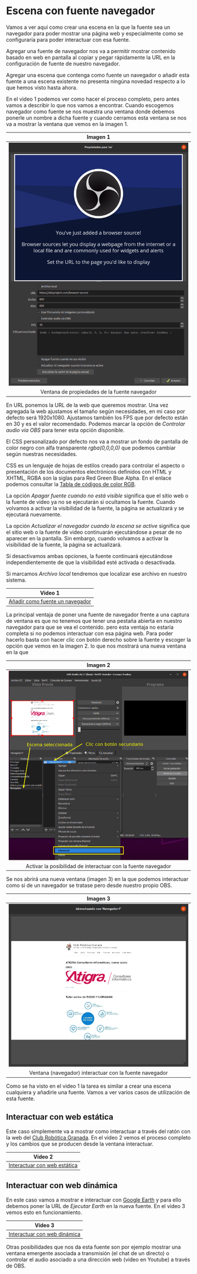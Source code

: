 # Escena con fuente navegador
Vamos a ver aquí como crear una escena en la que la fuente sea un navegador para poder mostrar una página web y especialmente como se configuraría para poder interactuar con esa fuente.

Agregar una fuente de navegador nos va a permitir mostrar contenido basado en web en pantalla al copiar y pegar rápidamente la URL en la configuración de fuente de nuestro navegador.

Agregar una escena que contenga como fuente un navegador o añadir esta fuente a una escena existente no presenta ningúna novedad respecto a lo que hemos visto hasta ahora.

En el video 1 podemos ver como hacer el proceso completo, pero antes vamos a describir lo que nos vamos a encontrar. Cuando escogemos navegador como fuente se nos muestra una ventana donde debemos ponerle un nombre a dicha fuente y cuando cerramos esta ventana se nos va a mostrar la ventana que vemos en la imagen 1.

<center>

| Imagen 1 |
|:-:|
| ![Ventana de propiedades de la fuente navegador](../img/navega/i1.png) |
| Ventana de propiedades de la fuente navegador|

</center>

En URL ponemos la URL de la web que queremos mostrar. Una vez agregada la web ajustamos el tamaño según necesidades, en mi caso por defecto será 1920x1080. Ajustamos también los FPS que por defecto están en 30 y es el valor recomendado.  Podemos marcar la opción de *Controlar audio vía OBS* para tener esta opción disponible.

El CSS personalizado por defecto nos va a mostrar un fondo de pantalla de color negro con alfa transparente *rgba(0,0,0,0)* que podemos cambiar según nuestras necesidades.

CSS es un lenguaje de hojas de estilos creado para controlar el aspecto o presentación de los documentos electrónicos definidos con HTML y XHTML, RGBA son la siglas para Red Green Blue Alpha. En el enlace podemos consultar la [Tabla de códigos de color RGB](http://menesesolangiie.blogspot.com/2013/02/tabla-de-codigos-de-color-rgb-espacio.html).

La opción *Apagar fuente cuando no está visible* significa que el sitio web o la fuente de video ya no se ejecutarán si ocultamos la fuente. Cuando volvamos a activar la visibilidad de la fuente, la página se actualizará y se ejecutará nuevamente.

La opción *Actualizar el navegador cuando la escena se active* significa que el sitio web o la fuente de video continuarán ejecutándose a pesar de no aparecer en la pantalla. Sin embargo, cuando volvamos a activar la visibilidad de la fuente, la página se actualizará.

Si desactivamos ambas opciones, la fuente continuará ejecutándose independientemente de que la visibilidad esté activada o desactivada.

Si marcamos *Archivo local* tendremos que localizar ese archivo en nuestro sistema.

<center>

| Vídeo 1 |
|:-:|
| [Añadir como fuente un navegador](https://youtu.be/E8FS4Zwcm9w) |

</center>

La principal ventaja de poner una fuente de navegador frente a una captura de ventana es que no tenemos que tener una pestaña abierta en nuestro navegador para que se vea el contenido. pero esta ventaja no estaría completa si no podemos interactuar con esa página web. Para poder hacerlo basta con hacer clic con botón derecho sobre la fuente y escoger la opción que vemos en la imagen 2. lo que nos mostrará una nueva ventana en la que 

<center>

| Imagen 2 |
|:-:|
| ![Activar la posibilidad de interactuar con la fuente navegador](../img/navega/i2.png) |
| Activar la posibilidad de interactuar con la fuente navegador|

</center>

Se nos abrirá una nueva ventana (imagen 3) en la que podemos interactuar como si de un navegador se tratase pero desde nuestro propio OBS.

<center>

| Imagen 3 |
|:-:|
| ![Ventana (navegador) interactuar con la fuente navegador](../img/navega/i3.png) |
| Ventana (navegador) interactuar con la fuente navegador|

</center>

Como se ha visto en el video 1 la tarea es similar a crear una escena cualquiera y añadirle una fuente. Vamos a ver varios casos de utilización de esta fuente.

## Interactuar con web estática
Este caso simplemente va a mostrar como interactuar a través del ratón con la web del [Club Robótica Granada](https://clubroboticagranada.github.io/). En el video 2 vemos el proceso completo y los cambios que se producen desde la ventana interactuar.

<center>

| Vídeo 2 |
|:-:|
| [Interactuar con web estática](https://youtu.be/wfPw02xjucA) |

</center>

## Interactuar con web dinámica
En este caso vamos a mostrar e interactuar con [Google Earth](https://www.google.com/intl/es/earth/) y para ello debemos poner la URL de *Ejecutar Earth* en la nueva fuente. En el video 3 vemos esto en funcionamiento.

<center>

| Vídeo 3 |
|:-:|
| [Interactuar con web dinámica](https://youtu.be/W9XpBbc4yew) |

</center>

Otras posibilidades que nos da esta fuente son por ejemplo mostrar  una ventana emergente asociada a transmisión (el chat de un directo) o controlar el audio asociado a una dirección web (video en Youtube) a través de OBS.
